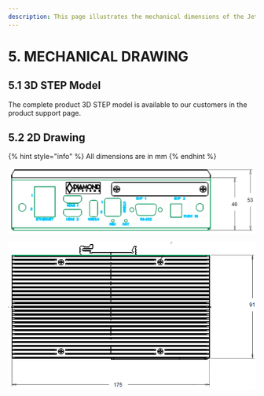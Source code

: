 ```yaml
---
description: This page illustrates the mechanical dimensions of the Jetbox-Floyd System
---
```


# 5. MECHANICAL DRAWING

## 5.1 3D STEP Model

The complete product 3D STEP model is available to our customers in the product support page.

## 5.2 2D Drawing

{% hint style="info" %}
All dimensions are in mm
{% endhint %}

![Jetbox-Floyd FRONT VIEW](../../.gitbook/assets/jetbox-front.png)

![Jetbox-Floyd TOP View](../../.gitbook/assets/jetbox-top.png)

